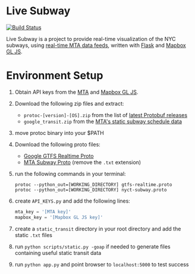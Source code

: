 # Live Subway

[![Build Status](https://travis-ci.org/ADI-Labs/livesubway.svg?branch=master)](https://travis-ci.org/ADI-Labs/livesubway)

Live Subway is a project to provide real-time visualization of the NYC subways, using [real-time MTA data feeds](http://datamine.mta.info/feed-documentation), written with [Flask](flask.pocoo.org) and [Mapbox GL JS](https://www.mapbox.com/mapbox-gl-js/).

# Environment Setup
1. Obtain API keys from the [MTA](http://datamine.mta.info/user/register) and [Mapbox GL JS](https://www.mapbox.com/help/create-api-access-token/).
2. Download the following zip files and extract:
    - `protoc-[version]-[OS].zip` from the list of [latest Protobuf releases](https://github.com/google/protobuf/releases/latest)
    - `google_transit.zip` from the [MTA's static subway schedule data](http://web.mta.info/developers/data/nyct/subway/google_transit.zip)
3. move protoc binary into your $PATH
4. Download the following proto files:
    - [Google GTFS Realtime Proto](https://developers.google.com/transit/gtfs-realtime/gtfs-realtime.proto)
    - [MTA Subway Proto](http://datamine.mta.info/sites/all/files/pdfs/nyct-subway.proto.txt) (remove the `.txt` extension)
5. run the following commands in your terminal:

    ```
    protoc --python_out=[WORKING_DIRECTORY] gtfs-realtime.proto
    protoc --python_out=[WORKING_DIRECTORY] nyct-subway.proto
    ```
6. create `API_KEYS.py` and add the following lines:

    ```python
    mta_key = '[MTA key]'
    mapbox_key = '[Mapbox GL JS key]'
    ```
7. create a `static_transit` directory in your root directory and add the static `.txt` files 
8. run `python scripts/static.py -goap` if needed to generate files containing useful static transit data
9. run `python app.py` and point browser to `localhost:5000` to test success  
